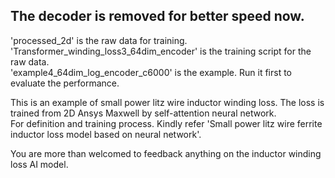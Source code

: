 The decoder is removed for better speed now. 
-------------------------------------
'processed_2d' is the raw data for training.  
'Transformer_winding_loss3_64dim_encoder' is the training script for the raw data.  
'example4_64dim_log_encoder_c6000' is the example. Run it first to evaluate the performance.  

This is an example of small power litz wire inductor winding loss. The loss is trained from 2D Ansys Maxwell by self-attention neural network.  
For definition and training process. Kindly refer 'Small power litz wire ferrite inductor loss model based on neural network'.  

You are more than welcomed to feedback anything on the inductor winding loss AI model.
